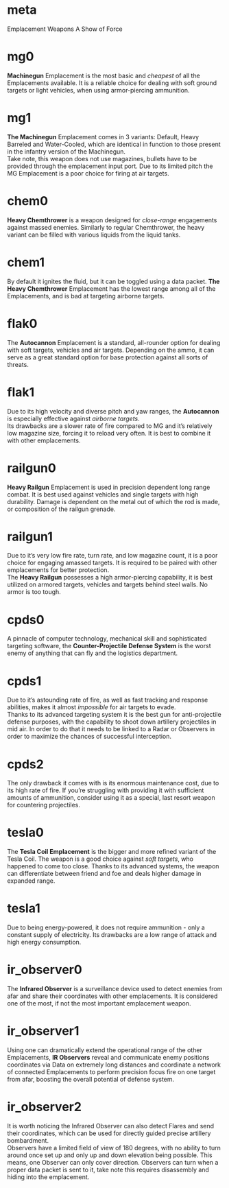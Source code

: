 # meta
Emplacement Weapons
A Show of Force

# mg0
**Machinegun** Emplacement is the most basic and *cheapest* of all the Emplacements available. It is a reliable choice for dealing with soft ground targets or light vehicles, when using armor-piercing ammunition.
# mg1
**The Machinegun** Emplacement comes in 3 variants: Default, Heavy Barreled and Water-Cooled, which are identical in function to those present in the infantry version of the Machinegun.<br>Take note, this weapon does not use magazines, bullets have to be provided through the emplacement input port. Due to its limited pitch the MG Emplacement is a poor choice for firing at air targets.

# chem0
**Heavy Chemthrower** is a weapon designed for *close-range* engagements against massed enemies. Similarly to regular Chemthrower, the heavy variant can be filled with various liquids from the liquid tanks.
# chem1
By default it ignites the fluid, but it can be toggled using a data packet. **The Heavy Chemthrower** Emplacement has the lowest range among all of the Emplacements, and is bad at targeting airborne targets.

# flak0
The **Autocannon** Emplacement is a standard, all-rounder option for dealing with soft targets, vehicles and air targets. Depending on the ammo, it can serve as a great standard option for base protection against all sorts of threats.
# flak1
Due to its high velocity and diverse pitch and yaw ranges, the **Autocannon** is especially effective against *airborne targets*.<br>Its drawbacks are a slower rate of fire compared to MG and it’s relatively low magazine size, forcing it to reload very often. It is best to combine it with other emplacements.

# railgun0
**Heavy Railgun** Emplacement is used in precision dependent long range combat. It is best used against vehicles and single targets with high durability. Damage is dependent on the metal out of which the rod is made, or composition of the railgun grenade.
# railgun1
Due to it’s very low fire rate, turn rate, and low magazine count, it is a poor choice for engaging amassed targets. It is required to be paired with other emplacements for better protection.<br>The **Heavy Railgun** possesses a high armor-piercing capability, it is best utilized on armored targets, vehicles and targets behind steel walls. No armor is too tough.

# cpds0
A pinnacle of computer technology, mechanical skill and sophisticated targeting software, the **Counter-Projectile Defense System** is the worst enemy of anything that can fly and the logistics department.
# cpds1
Due to it’s astounding rate of fire, as well as fast tracking and response abilities, makes it almost *impossible* for air targets to evade.<br>Thanks to its advanced targeting system it is the best gun for anti-projectile defense purposes, with the capability to shoot down artillery projectiles in mid air. In order to do that it needs to be linked to a Radar or Observers in order to maximize the chances of successful interception.
# cpds2
The only drawback it comes with is its enormous maintenance cost, due to its high rate of fire. If you’re struggling with providing it with sufficient amounts of ammunition, consider using it as a special, last resort weapon for countering projectiles.

# tesla0
The **Tesla Coil Emplacement** is the bigger and more refined variant of the Tesla Coil. The weapon is a good choice against *soft targets*, who happened to come too close. Thanks to its advanced systems, the weapon can differentiate between friend and foe and deals higher damage in expanded range.
# tesla1
Due to being energy-powered, it does not require ammunition - only a constant supply of electricity. Its drawbacks are a low range of attack and high energy consumption.

# ir_observer0
The **Infrared Observer** is a surveillance device used to detect enemies from afar and share their coordinates with other emplacements. It is considered one of the most, if not the most important emplacement weapon.
# ir_observer1
Using one can dramatically extend the operational range of the other Emplacements, **IR Observers** reveal and communicate enemy positions coordinates via Data on extremely long distances and coordinate a network of connected Emplacements to perform precision focus fire on one target from afar, boosting the overall potential of defense system.
# ir_observer2
It is worth noticing the Infrared Observer can also detect Flares and send their coordinates, which can be used for directly guided precise artillery bombardment.<br>Observers have a limited field of view of 180 degrees, with no ability to turn around once set up and only up and down elevation being possible. This means, one Observer can only cover direction. Observers can turn when a proper data packet is sent to it, take note this requires disassembly and hiding into the emplacement.
